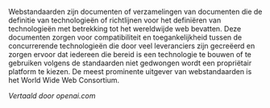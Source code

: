<!-- Filename: What_are_web_standards%3F / Display title: Wat zijn webstandaarden? -->

Webstandaarden zijn documenten of verzamelingen van documenten die de definitie van technologieën of richtlijnen voor het definiëren van technologieën met betrekking tot het wereldwijde web bevatten. Deze documenten zorgen voor compatibiliteit en toegankelijkheid tussen de concurrerende technologieën die door veel leveranciers zijn gecreëerd en zorgen ervoor dat iedereen die bereid is een technologie te bouwen of te gebruiken volgens de standaarden niet gedwongen wordt een propriëtair platform te kiezen. De meest prominente uitgever van webstandaarden is het World Wide Web Consortium.

*Vertaald door openai.com*
